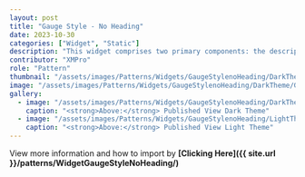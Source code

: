 ```yaml
---
layout: post
title: "Gauge Style - No Heading"
date: 2023-10-30
categories: ["Widget", "Static"]
description: "This widget comprises two primary components: the description and the circular gauge. The description provides textual information or context, typically explaining the data or the purpose of the gauge."
contributor: "XMPro"
role: "Pattern"
thumbnail: "/assets/images/Patterns/Widgets/GaugeStylenoHeading/DarkTheme/GaugeStylenoHeadingPublishedMode.png"
image: "/assets/images/Patterns/Widgets/GaugeStylenoHeading/DarkTheme/GaugeStylenoHeadingPublishedMode.png"
gallery:
  - image: "/assets/images/Patterns/Widgets/GaugeStylenoHeading/DarkTheme/GaugeStylenoHeadingPublishedMode.png"
    caption: "<strong>Above:</strong> Published View Dark Theme"
  - image: "/assets/images/Patterns/Widgets/GaugeStylenoHeading/LightTheme/GaugeStylenoHeadingPublishedMode.png"
    caption: "<strong>Above:</strong> Published View Light Theme"
---
```


View more information and how to import by <strong>[Clicking Here]({{ site.url }}/patterns/WidgetGaugeStyleNoHeading/)</strong>
